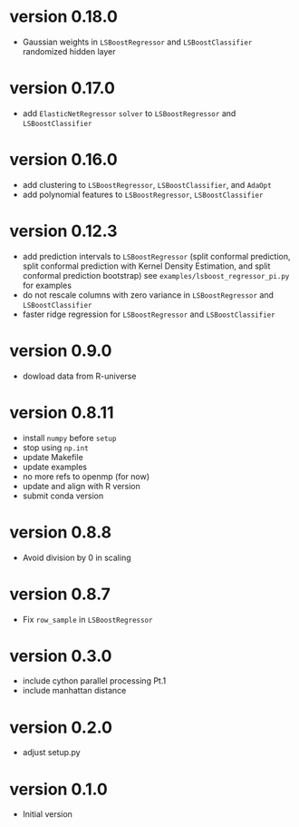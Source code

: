 # version 0.18.0

- Gaussian weights in `LSBoostRegressor` and `LSBoostClassifier` randomized hidden layer

# version 0.17.0

- add `ElasticNetRegressor` `solver` to `LSBoostRegressor` and `LSBoostClassifier`

# version 0.16.0

- add clustering to `LSBoostRegressor`, `LSBoostClassifier`, and `AdaOpt`
- add polynomial features to `LSBoostRegressor`, `LSBoostClassifier`

# version 0.12.3

- add prediction intervals to `LSBoostRegressor` (split conformal prediction, 
  split conformal prediction with Kernel Density Estimation, and split 
  conformal prediction bootstrap)
  see `examples/lsboost_regressor_pi.py` for examples 
- do not rescale columns with zero variance in `LSBoostRegressor` and `LSBoostClassifier`
- faster ridge regression for `LSBoostRegressor` and `LSBoostClassifier`

# version 0.9.0

- dowload data from R-universe

# version 0.8.11

- install `numpy` before `setup`
- stop using `np.int`
- update Makefile
- update examples 
- no more refs to openmp (for now)
- update and align with R version
- submit conda version

# version 0.8.8
- Avoid division by 0 in scaling

# version 0.8.7
- Fix `row_sample` in `LSBoostRegressor`

# version 0.3.0

- include cython parallel processing Pt.1
- include manhattan distance

# version 0.2.0

- adjust setup.py

# version 0.1.0

- Initial version